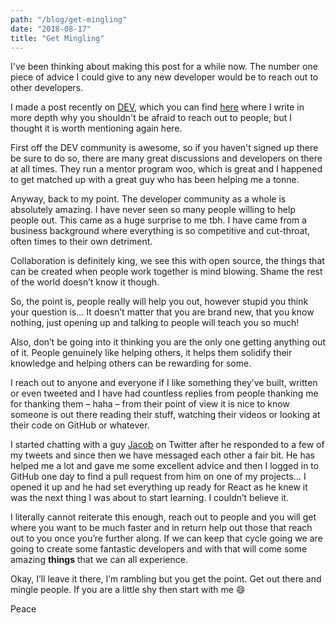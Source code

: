 ```yaml
---
path: "/blog/get-mingling"
date: "2018-08-17"
title: "Get Mingling"
---
```

I've been thinking about making this post for a while now. The number one piece of advice I could give to any new developer would be to reach out to other developers.

I made a post recently on [DEV](https://dev.to/), which you can find [here](https://dev.to/shan5742/psa-newbies-please-dont-be-afraid-to-reach-out-2pij) where I write in more depth why you shouldn't be afraid to reach out to people, but I thought it is worth mentioning again here.

First off the DEV community is awesome, so if you haven't signed up there be sure to do so, there are many great discussions and developers on there at all times. They run a mentor program woo, which is great and I happened to get matched up with a great guy who has been helping me a tonne.

Anyway, back to my point. The developer community as a whole is absolutely amazing. I have never seen so many people willing to help people out. This came as a huge surprise to me tbh. I have came from a business background where everything is so competitive and cut-throat, often times to their own detriment.

Collaboration is definitely king, we see this with open source, the things that can be created when people work together is mind blowing. Shame the rest of the world doesn’t know it though.

So, the point is, people really will help you out, however stupid you think your question is… It doesn’t matter that you are brand new, that you know nothing, just opening up and talking to people will teach you so much!

Also, don’t be going into it thinking you are the only one getting anything out of it. People genuinely like helping others, it helps them solidify their knowledge and helping others can be rewarding for some.

I reach out to anyone and everyone if I like something they’ve built, written or even tweeted and I have had countless replies from people thanking me for thanking them – haha – from their point of view it is nice to know someone is out there reading their stuff, watching their videos or looking at their code on GitHub or whatever.

I started chatting with a guy [Jacob](https://twitter.com/JacobMGEvans) on Twitter after he responded to a few of my tweets and since then we have messaged each other a fair bit. He has helped me a lot and gave me some excellent advice and then I logged in to GitHub one day to find a pull request from him on one of my projects… I opened it up and he had set everything up ready for React as he knew it was the next thing I was about to start learning. I couldn’t believe it.

I literally cannot reiterate this enough, reach out to people and you will get where you want to be much faster and in return help out those that reach out to you once you’re further along. If we can keep that cycle going we are going to create some fantastic developers and with that will come some amazing **things** that we can all experience.

Okay, I’ll leave it there, I’m rambling but you get the point. Get out there and mingle people. If you are a little shy then start with me 😄

Peace
